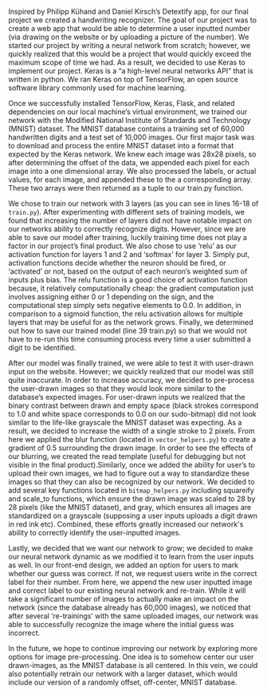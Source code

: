 Inspired by Philipp Kühand and Daniel Kirsch’s Detextify app, for our final project we created a handwriting recognizer. The goal of our project was to create a web app that would be able to determine a user inputted number (via drawing on the website or by uploading a picture of the number). We started our project by writing a neural network from scratch; however, we quickly realized that this would be a project that would quickly exceed the maximum scope of time we had. As a result, we decided to use Keras to implement our project. Keras is a “a high-level neural networks API” that is written in python. We ran Keras on top of TensorFlow, an open source software library commonly used for machine learning. 

Once we successfully installed TensorFlow, Keras, Flask, and related dependencies on our local machine’s virtual environment, we trained our network with the Modified National Institute of Standards and Technology (MNIST) dataset. The MNIST database contains a training set of 60,000 handwritten digits and a test set of 10,000 images. Our first major task was to download and process the entire MNIST dataset into a format that expected by the Keras network. We knew each image was 28x28 pixels, so after determining the offset of the data, we appended each pixel for each image into a one dimensional array. We also processed the labels, or actual values, for each image, and appended these to the a corresponding array. These two arrays were then returned as a tuple to our train.py function. 

We chose to train our network with 3 layers (as you can see in lines 16-18 of `train.py`). After experimenting with different sets of training models, we found that increasing the number of layers did not have notable impact on our networks ability to correctly recognize digits. However, since we are able to save our model after training, luckily training time does not play a factor in our project’s final product. We also chose to use ‘relu’ as our activation function for layers 1 and 2 and ‘softmax’ for layer 3. Simply put, activation functions decide whether the neuron should be fired, or ‘activated’ or not, based on the output of each neuron’s weighted sum of inputs plus bias. The relu function is a good choice of activation function because, it relatively computationally cheap: the gradient computation just involves assigning either 0 or 1 depending on the sign, and the computational step simply sets negative elements to 0.0. In addition, in comparison to a sigmoid function, the relu activation allows for multiple layers that may be useful for as the network grows. Finally, we determined out how to save our trained model (line 39 train.py) so that we would not have to re-run this time consuming process every time a user submitted a digit to be identified. 

After our model was finally trained, we were able to test it with user-drawn input on the website. However; we quickly realized that our model was still quite inaccurate. In order to increase accuracy, we decided to pre-process the user-drawn images so that they would look more similar to the database’s expected images. For user-drawn inputs we realized that the binary contrast between drawn and empty space (black strokes correspond to 1.0 and white space corresponds to 0.0 on our sudo-bitmap) did not look similar to the life-like grayscale the MNIST dataset was expecting. As a result, we decided to increase the width of a single stroke to 2 pixels. From here we applied the blur function (located in `vector_helpers.py`) to create a gradient of 0.5 surrounding the drawn image. In order to see the effects of our blurring, we created the read template (useful for debugging but not visible in the final product).Similarly, once we added the ability for user’s to upload their own images, we had to figure out a way to standardize these images so that they can also be recognized by our network. We decided to add several key functions located in `bitmap_helpers.py` including squareify and scale_to functions, which ensure the drawn image was scaled to 28 by 28 pixels (like the MNIST dataset), and gray, which ensures all images are standardized on a grayscale (supposing a user inputs uploads a digit drawn in red ink etc). Combined, these efforts greatly increased our network's ability to correctly identify the user-inputted images.

Lastly, we decided that we want our network to grow; we decided to make our neural network dynamic as we modified it to learn from the user inputs as well. In our front-end design, we added an option for users to mark whether our guess was correct. If not, we request users write in the correct label for their number. From here, we append the new user inputted image and correct label to our existing neural network and re-train. While it will take a significant number of images to actually make an impact on the network (since the database already has 60,000 images), we noticed that after several ‘re-trainings’ with the same uploaded images, our network was able to successfully recognize the image where the initial guess was incorrect. 

In the future, we hope to continue improving our network by exploring more options for image pre-processing. One idea is to somehow center our user drawn-images, as the MNIST database is all centered. In this vein, we could also potentially retrain our network with a larger dataset, which would include our version of a randomly offset, off-center, MNIST database.